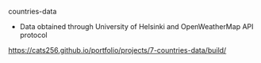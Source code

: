 countries-data

- Data obtained through University of Helsinki and OpenWeatherMap API protocol

https://cats256.github.io/portfolio/projects/7-countries-data/build/
